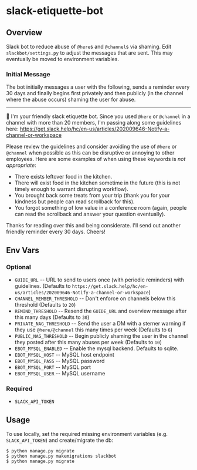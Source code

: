 # slack-etiquette-bot

## Overview

Slack bot to reduce abuse of `@here`s and `@channel`s via shaming. Edit `slackbot/settings.py` to adjust the messages that are sent. This may eventually be moved to environment variables.

### Initial Message

The bot initially messages a user with the following, sends a reminder every 30 days and finally begins first privately and then publicly (in the channel where the abuse occurs) shaming the user for abuse.

---

:wave: I'm your friendly slack etiquette bot. Since you used `@here` or `@channel` in a channel with more than 20 members, I'm passing along some guidelines here: https://get.slack.help/hc/en-us/articles/202009646-Notify-a-channel-or-workspace

Please review the guidelines and consider avoiding the use of `@here` or `@channel` when possible as this can be disruptive or annoying to other employees.
Here are some examples of when using these keywords is *not appropriate*:
* There exists leftover food in the kitchen.
* There will exist food in the kitchen sometime in the future (this is not timely enough to warrant disrupting workflow).
* You brought back some treats from your trip (thank you for your kindness but people can read scrollback for this).
* You forgot something of low value in a conference room (again, people can read the scrollback and answer your question eventually).

Thanks for reading over this and being considerate. I'll send out another friendly reminder every 30 days. Cheers!


## Env Vars

### Optional
* `GUIDE_URL` -- URL to send to users once (with periodic reminders) with guidelines. (Defaults to `https://get.slack.help/hc/en-us/articles/202009646-Notify-a-channel-or-workspace`)
* `CHANNEL_MEMBER_THRESHOLD` -- Don't enforce on channels below this threshold (Defaults to `20`)
* `REMIND_THRESHOLD` -- Resend the `GUIDE_URL` and overview message after this many days (Defaults to `30`)
* `PRIVATE_NAG_THRESHOLD` -- Send the user a DM with a sterner warning if they use `@here/@channel` this many times per week (Defaults to `6`)
* `PUBLIC_NAG_THRESHOLD` -- Begin publicly shaming the user in the channel they posted after this many abuses per week (Defaults to `10`)
* `EBOT_MYSQL_ENABLED` -- Enable the mysql backend. Defaults to sqlite.
* `EBOT_MYSQL_HOST` -- MySQL host endpoint
* `EBOT_MYSQL_PASS` -- MySQL password
* `EBOT_MYSQL_PORT` -- MySQL port
* `EBOT_MYSQL_USER` -- MySQL username

### Required
* `SLACK_API_TOKEN`


## Usage

To use locally, set the required missing environment variables (e.g. `SLACK_API_TOKEN`) and create/migrate the db:
```
$ python manage.py migrate
$ python manage.py makemigrations slackbot
$ python manage.py migrate
```
